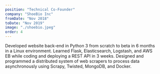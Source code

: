 ```yaml
---
position: "Technical Co-Founder"
company: "ShoeBio Inc"
fromDate: "Nov 2018"
toDate: "Nov 2019"
image: "./shoebio.jpeg"
order: 4
---
```

Developed website back-end in Python 3 from scratch to beta in 6 months in a Linux environment. Learned Flask, Elasticsearch, Logstash, and AWS EB while coding and deploying a REST API in 3 weeks. Designed and programmed a distributed system of web scrapers to process data asynchronously using Scrapy, Twisted, MongoDB, and Docker.
